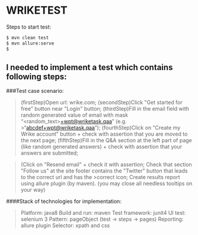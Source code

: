 # WRIKETEST 

Steps to start test: 
 ```sh
$ mvn clean test
$ mvn allure:serve
$ 
```
 
 ## I needed to implement a test which contains following steps:
 
 ###Test case scenario:

>(firstStep)Open url: wrike.com;
>(secondStep)Click "Get started for free" button near "Login" button;
>(thirdStep)Fill in the email field with random generated value of email with mask “<random_text>+wpt@wriketask.qaa” (e.g. >“abcdef+wpt@wriketask.qaa”);
>(fourthStep)Click on "Create my Wrike account" button + check with assertion that you are moved to the next page;
>(fifthStep)Fill in the Q&A section at the left part of page (like random generated answers) + check with assertion that your answers are submitted;

>(Click on "Resend email" + check it with assertion;
>Check that section "Follow us" at the site footer contains the "Twitter" button that leads to the correct url and has the >correct icon;
>Create results report using allure plugin (by maven).
>(you may close all needless tooltips on your way)



####Stack of technologies for implementation:

>Platform: java8
>Build and run: maven
>Test framework: junit4
>UI test: selenium 3 
>Pattern: pageObject (test -> steps -> pages)
>Reporting: allure plugin
>Selector: xpath and css
